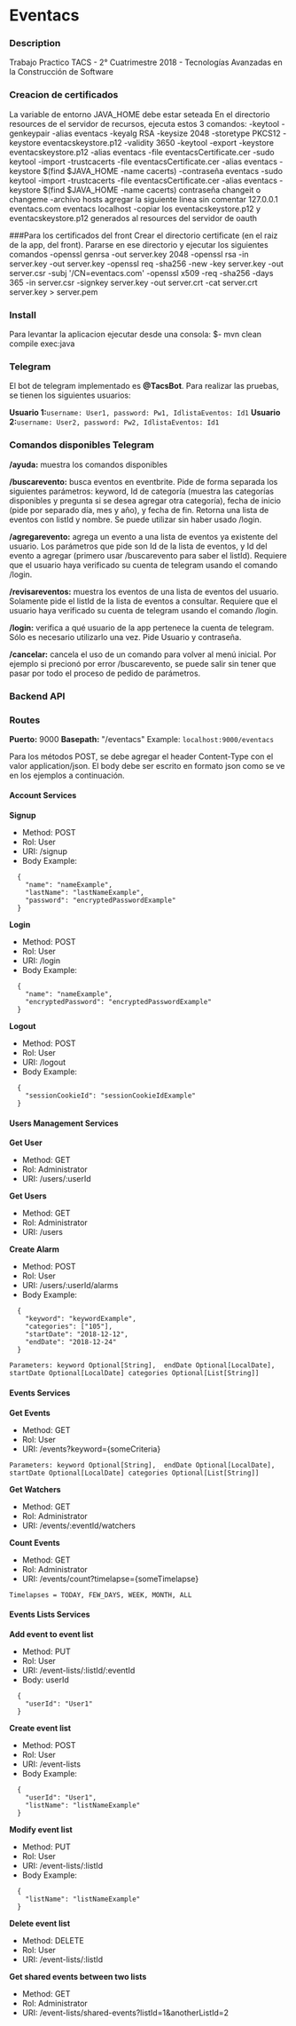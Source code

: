 # Eventacs
### Description
Trabajo Practico TACS - 2° Cuatrimestre 2018 - Tecnologías Avanzadas en la Construcción de Software

### Creacion de certificados
La variable de entorno JAVA_HOME debe estar seteada
En el directorio resources de el servidor de recursos, ejecuta estos 3 comandos:
 -keytool -genkeypair -alias eventacs -keyalg RSA -keysize 2048 -storetype PKCS12 -keystore eventacskeystore.p12 -validity 3650
 -keytool -export -keystore eventacskeystore.p12 -alias eventacs -file eventacsCertificate.cer
 -sudo keytool -import -trustcacerts -file eventacsCertificate.cer -alias eventacs -keystore $(find $JAVA_HOME -name cacerts)
 -contraseña eventacs
 -sudo keytool -import -trustcacerts -file eventacsCertificate.cer -alias eventacs -keystore $(find $JAVA_HOME -name cacerts)
contraseña changeit o changeme
 -archivo hosts agregar la siguiente linea sin comentar
127.0.0.1       eventacs.com    eventacs        localhost
 -copiar los eventacskeystore.p12 y eventacskeystore.p12 generados al resources del servidor de oauth

###Para los certificados del front
 Crear el directorio certificate (en el raiz de la app, del front). Pararse en ese directorio y ejecutar los siguientes comandos
 -openssl genrsa -out server.key 2048
 -openssl rsa -in server.key -out server.key
 -openssl req -sha256 -new -key server.key -out server.csr -subj '/CN=eventacs.com'
 -openssl x509 -req -sha256 -days 365 -in server.csr -signkey server.key -out server.crt
 -cat server.crt server.key > server.pem


### Install
Para levantar la aplicacion ejecutar desde una consola:
$- mvn clean compile exec:java

### Telegram
El bot de telegram implementado es **@TacsBot**. 
Para realizar las pruebas, se tienen los siguientes usuarios:

**Usuario 1:**``username: User1, password: Pw1, IdlistaEventos: Id1``
**Usuario 2:**``username: User2, password: Pw2, IdlistaEventos: Id1``

### Comandos disponibles Telegram

**/ayuda:** muestra los comandos disponibles

**/buscarevento:** busca eventos en eventbrite. Pide de forma separada los siguientes parámetros: keyword, Id de categoría (muestra las categorías disponibles y pregunta si se desea agregar otra categoría), fecha de inicio (pide por separado día, mes y año), y fecha de fin. Retorna una lista de eventos con listId y nombre. Se puede utilizar sin haber usado /login.

**/agregarevento:** agrega un evento a una lista de eventos ya existente del usuario. Los parámetros que pide son Id de la lista de eventos, y Id del evento a agregar (primero usar /buscarevento para saber el listId). Requiere que el usuario haya verificado su cuenta de telegram usando el comando /login.

**/revisareventos:** muestra los eventos de una lista de eventos del usuario. Solamente pide el listId de la lista de eventos a consultar. Requiere que el usuario haya verificado su cuenta de telegram usando el comando /login.

**/login:** verifica a qué usuario de la app pertenece la cuenta de telegram. Sólo es necesario utilizarlo una vez. Pide Usuario y contraseña.

**/cancelar:** cancela el uso de un comando para volver al menú inicial. Por ejemplo si precionó por error /buscarevento, se puede salir sin tener que pasar por todo el proceso de pedido de parámetros.
 
### Backend API
### Routes
**Puerto:** 9000 **Basepath:** "/eventacs" 
Example:
`localhost:9000/eventacs`

Para los métodos POST, se debe agregar el header Content-Type con el valor application/json.
El body debe ser escrito en formato json como se ve en los ejemplos a continuación.

#### Account Services
**Signup**
- Method: POST
- Rol: User
- URI: /signup
- Body Example:
```
  {
    "name": "nameExample",
    "lastName": "lastNameExample",
    "password": "encryptedPasswordExample"
  }
```

**Login**
- Method: POST
- Rol: User
- URI: /login
- Body Example:
```
  {
    "name": "nameExample",
    "encryptedPassword": "encryptedPasswordExample"
  }
```

**Logout**
- Method: POST
- Rol: User
- URI: /logout
- Body Example:
```
  {
    "sessionCookieId": "sessionCookieIdExample"
  }
```

#### Users Management Services
**Get User**
- Method: GET
- Rol: Administrator
- URI: /users/:userId

**Get Users**
- Method: GET
- Rol: Administrator
- URI: /users

**Create Alarm**
- Method: POST
- Rol: User
- URI: /users/:userId/alarms
- Body Example:
```
  {
    "keyword": "keywordExample",
    "categories": ["105"],
    "startDate": "2018-12-12",
    "endDate": "2018-12-24"
  }
```
`Parameters:
  keyword Optional[String], 
  endDate Optional[LocalDate], 
  startDate Optional[LocalDate]
  categories Optional[List[String]]`

#### Events Services
**Get Events**
- Method: GET
- Rol: User
- URI: /events?keyword={someCriteria}

`Parameters:
  keyword Optional[String], 
  endDate Optional[LocalDate], 
  startDate Optional[LocalDate]
  categories Optional[List[String]]`

**Get Watchers**
- Method: GET
- Rol: Administrator
- URI: /events/:eventId/watchers

**Count Events**
- Method: GET
- Rol: Administrator
- URI: /events/count?timelapse={someTimelapse}

`Timelapses = TODAY, FEW_DAYS, WEEK, MONTH, ALL`

#### Events Lists Services
**Add event to event list**
- Method: PUT
- Rol: User
- URI: /event-lists/:listId/:eventId
- Body: userId
```
  {
    "userId": "User1"
  }
```


**Create event list**
- Method: POST
- Rol: User
- URI: /event-lists
- Body Example:
```
  {
    "userId": "User1",
    "listName": "listNameExample"
  }
```

**Modify event list**
- Method: PUT
- Rol: User
- URI: /event-lists/:listId
- Body Example:
```
  {
    "listName": "listNameExample"
  }
```

**Delete event list**
- Method: DELETE
- Rol: User
- URI: /event-lists/:listId

**Get shared events between two lists**
- Method: GET
- Rol: Administrator
- URI: /event-lists/shared-events?listId=1&anotherListId=2
